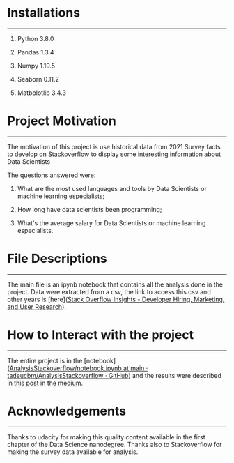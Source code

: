 # Installations

---

1. Python 3.8.0

2. Pandas 1.3.4

3. Numpy 1.19.5

4. Seaborn 0.11.2

5. Matbplotlib 3.4.3



# Project Motivation

--- 

The motivation of this project is use historical data from 2021 Survey facts to develop on Stackoverflow to display some interesting information about Data Scientists

The questions answered were:

1.  What are the most used languages and tools by Data Scientists or machine learning especialists;

2. How long have data scientists been programming;

3. What's the average salary for Data Scientists or machine learning especialists.



# File Descriptions

---

The main file is an ipynb notebook that contains all the analysis done in the project. Data were extracted from a csv, the link to access this csv and other years is [here]([Stack Overflow Insights - Developer Hiring, Marketing, and User Research](https://insights.stackoverflow.com/survey)).



# How to Interact with the project

--- 

The entire project is in the [notebook]([AnalysisStackoverflow/notebook.ipynb at main · tadeucbm/AnalysisStackoverflow · GitHub](https://github.com/tadeucbm/AnalysisStackoverflow/blob/main/notebook.ipynb)) and the results were described in [this post in the medium]().



# Acknowledgements

--- 

Thanks to udacity for making this quality content available in the first chapter of the Data Science nanodegree. Thanks also to Stackoverflow for making the survey data available for analysis.
